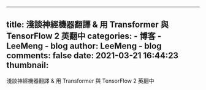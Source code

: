 
---
title: 淺談神經機器翻譯 & 用 Transformer 與 TensorFlow 2 英翻中
categories: 
    - 博客
    - LeeMeng - blog
author: LeeMeng - blog
comments: false
date: 2021-03-21 16:44:23
thumbnail: 
---

<div>   
淺談神經機器翻譯 & 用 Transformer 與 TensorFlow 2 英翻中  
</div>
            